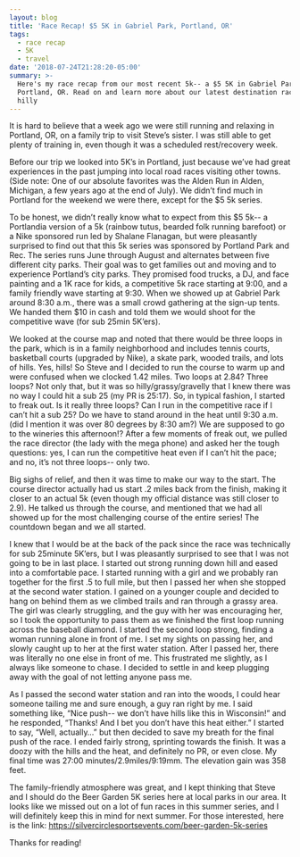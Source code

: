 ```yaml
---
layout: blog
title: 'Race Recap! $5 5K in Gabriel Park, Portland, OR'
tags:
  - race recap
  - 5K
  - travel
date: '2018-07-24T21:28:20-05:00'
summary: >-
  Here's my race recap from our most recent 5k-- a $5 5K in Gabriel Park,
  Portland, OR. Read on and learn more about our latest destination race, a
  hilly
---
```

It is hard to believe that a week ago we were still running and relaxing in Portland, OR, on a family trip to visit Steve’s sister. I was still able to get plenty of training in, even though it was a scheduled rest/recovery week. 



Before our trip we looked into 5K’s in Portland, just because we’ve had great experiences in the past jumping into local road races visiting other towns. (Side note: One of our absolute favorites was the Alden Run in Alden, Michigan, a few years ago at the end of July). We didn’t find much in Portland for the weekend we were there, except for the $5 5k series. 



To be honest, we didn’t really know what to expect from this $5 5k-- a Portlandia version of a 5k  (rainbow tutus, bearded folk running barefoot) or a Nike sponsored run led by Shalane Flanagan, but were pleasantly surprised to find out that this 5k series was sponsored by Portland Park and Rec. The series runs June through August and alternates between five different city parks. Their goal was to get families out and moving and to experience Portland’s city parks. They promised food trucks, a DJ, and face painting and a 1K race for kids, a competitive 5k race starting at 9:00, and a family friendly wave starting at 9:30. When we showed up at Gabriel Park around 8:30 a.m., there was a small crowd gathering at the sign-up tents. We handed them $10 in cash and told them we would shoot for the competitive wave (for sub 25min 5K’ers). 



We looked at the course map and noted that there would be three loops in the park, which is in a family neighborhood and includes tennis courts, basketball courts (upgraded by Nike), a skate park, wooded trails, and lots of hills. Yes, hills! So Steve and I decided to run the course to warm up and were confused when we clocked 1.42 miles. Two loops at 2.84? Three loops? Not only that, but it was so hilly/grassy/gravelly that I knew there was no way I could hit a sub 25 (my PR is 25:17). So, in typical fashion, I started to freak out. Is it really three loops? Can I run in the competitive race if I can’t hit a sub 25? Do we have to stand around in the heat until 9:30 a.m. (did I mention it was over 80 degrees by 8:30 am?) We are supposed to go to the wineries this afternoon!? After a few moments of freak out, we pulled the race director (the lady with the mega phone) and asked her the tough questions: yes, I can run the competitive heat even if I can’t hit the pace; and no, it’s not three loops-- only two. 



Big sighs of relief, and then it was time to make our way to the start. The course director actually had us start .2 miles back from the finish, making it closer to an actual 5k (even though my official distance was still closer to 2.9). He talked us through the course, and mentioned that we had all showed up for the most challenging course of the entire series! The countdown began and we all started. 



I knew that I would be at the back of the pack since the race was technically for sub 25minute 5K’ers, but I was pleasantly surprised to see that I was not going to be in last place. I started out strong running down hill and eased into a comfortable pace. I started running with a girl and we probably ran together for the first .5 to full mile, but then I passed her when she stopped at the second water station. I gained on a younger couple and decided to hang on behind them as we climbed trails and ran through a grassy area. The girl was clearly struggling, and the guy with her was encouraging her, so I took the opportunity to pass them as we finished the first loop running across the baseball diamond. I started the second loop strong, finding a woman running alone in front of me. I set my sights on passing her, and slowly caught up to her at the first water station. After I passed her, there was literally no one else in front of me. This frustrated me slightly, as I always like someone to chase. I decided to settle in and keep plugging away with the goal of not letting anyone pass me. 



As I passed the second water station and ran into the woods, I could hear someone tailing me and sure enough, a guy ran right by me. I said something like, “Nice push-- we don’t have hills like this in Wisconsin!” and he responded, “Thanks! And I bet you don’t have this heat either.” I started to say, “Well, actually…” but then decided to save my breath for the final push of the race. I ended fairly strong, sprinting towards the finish. It was a doozy with the hills and the heat, and definitely no PR, or even close. My final time was 27:00 minutes/2.9miles/9:19mm. The elevation gain was 358 feet. 



The family-friendly atmosphere was great, and I kept thinking that Steve and I should do the Beer Garden 5K series here at local parks in our area. It looks like we missed out on a lot of fun races in this summer series, and I will definitely keep this in mind for next summer. For those interested, here is the link: https://silvercirclesportsevents.com/beer-garden-5k-series



Thanks for reading!
